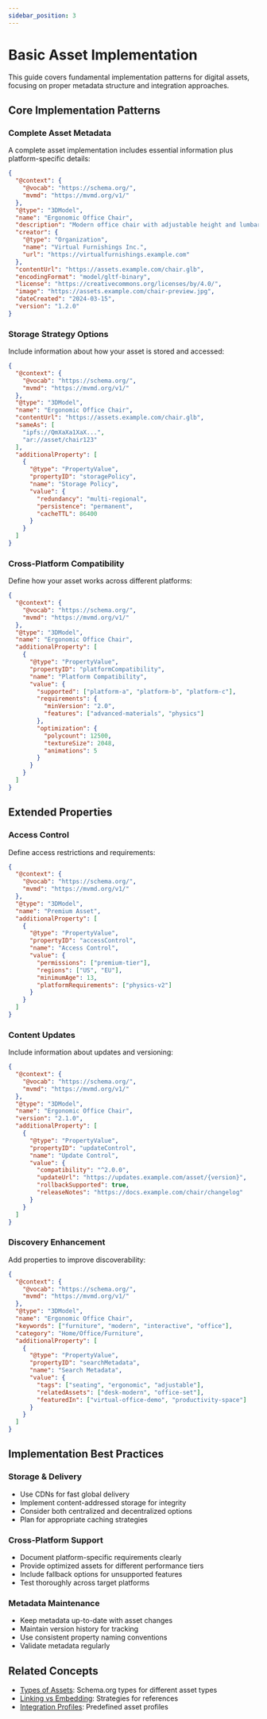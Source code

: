```yaml
---
sidebar_position: 3
---
```


# Basic Asset Implementation

This guide covers fundamental implementation patterns for digital assets, focusing on proper metadata structure and integration approaches.

## Core Implementation Patterns

### Complete Asset Metadata

A complete asset implementation includes essential information plus platform-specific details:

```json
{
  "@context": {
    "@vocab": "https://schema.org/",
    "mvmd": "https://mvmd.org/v1/"
  },
  "@type": "3DModel",
  "name": "Ergonomic Office Chair",
  "description": "Modern office chair with adjustable height and lumbar support",
  "creator": {
    "@type": "Organization",
    "name": "Virtual Furnishings Inc.",
    "url": "https://virtualfurnishings.example.com"
  },
  "contentUrl": "https://assets.example.com/chair.glb",
  "encodingFormat": "model/gltf-binary",
  "license": "https://creativecommons.org/licenses/by/4.0/",
  "image": "https://assets.example.com/chair-preview.jpg",
  "dateCreated": "2024-03-15",
  "version": "1.2.0"
}
```

### Storage Strategy Options

Include information about how your asset is stored and accessed:

```json
{
  "@context": {
    "@vocab": "https://schema.org/",
    "mvmd": "https://mvmd.org/v1/"
  },
  "@type": "3DModel",
  "name": "Ergonomic Office Chair",
  "contentUrl": "https://assets.example.com/chair.glb",
  "sameAs": [
    "ipfs://QmXaXa1XaX...",
    "ar://asset/chair123"
  ],
  "additionalProperty": [
    {
      "@type": "PropertyValue",
      "propertyID": "storagePolicy",
      "name": "Storage Policy",
      "value": {
        "redundancy": "multi-regional",
        "persistence": "permanent",
        "cacheTTL": 86400
      }
    }
  ]
}
```

### Cross-Platform Compatibility

Define how your asset works across different platforms:

```json
{
  "@context": {
    "@vocab": "https://schema.org/",
    "mvmd": "https://mvmd.org/v1/"
  },
  "@type": "3DModel",
  "name": "Ergonomic Office Chair",
  "additionalProperty": [
    {
      "@type": "PropertyValue",
      "propertyID": "platformCompatibility",
      "name": "Platform Compatibility",
      "value": {
        "supported": ["platform-a", "platform-b", "platform-c"],
        "requirements": {
          "minVersion": "2.0",
          "features": ["advanced-materials", "physics"]
        },
        "optimization": {
          "polycount": 12500,
          "textureSize": 2048,
          "animations": 5
        }
      }
    }
  ]
}
```

## Extended Properties

### Access Control

Define access restrictions and requirements:

```json
{
  "@context": {
    "@vocab": "https://schema.org/",
    "mvmd": "https://mvmd.org/v1/"
  },
  "@type": "3DModel",
  "name": "Premium Asset",
  "additionalProperty": [
    {
      "@type": "PropertyValue",
      "propertyID": "accessControl",
      "name": "Access Control",
      "value": {
        "permissions": ["premium-tier"],
        "regions": ["US", "EU"],
        "minimumAge": 13,
        "platformRequirements": ["physics-v2"]
      }
    }
  ]
}
```

### Content Updates

Include information about updates and versioning:

```json
{
  "@context": {
    "@vocab": "https://schema.org/",
    "mvmd": "https://mvmd.org/v1/"
  },
  "@type": "3DModel",
  "name": "Ergonomic Office Chair",
  "version": "2.1.0",
  "additionalProperty": [
    {
      "@type": "PropertyValue",
      "propertyID": "updateControl",
      "name": "Update Control",
      "value": {
        "compatibility": "^2.0.0",
        "updateUrl": "https://updates.example.com/asset/{version}",
        "rollbackSupported": true,
        "releaseNotes": "https://docs.example.com/chair/changelog"
      }
    }
  ]
}
```

### Discovery Enhancement

Add properties to improve discoverability:

```json
{
  "@context": {
    "@vocab": "https://schema.org/",
    "mvmd": "https://mvmd.org/v1/"
  },
  "@type": "3DModel",
  "name": "Ergonomic Office Chair",
  "keywords": ["furniture", "modern", "interactive", "office"],
  "category": "Home/Office/Furniture",
  "additionalProperty": [
    {
      "@type": "PropertyValue",
      "propertyID": "searchMetadata",
      "name": "Search Metadata",
      "value": {
        "tags": ["seating", "ergonomic", "adjustable"],
        "relatedAssets": ["desk-modern", "office-set"],
        "featuredIn": ["virtual-office-demo", "productivity-space"]
      }
    }
  ]
}
```

## Implementation Best Practices

### Storage & Delivery
- Use CDNs for fast global delivery
- Implement content-addressed storage for integrity
- Consider both centralized and decentralized options
- Plan for appropriate caching strategies

### Cross-Platform Support
- Document platform-specific requirements clearly
- Provide optimized assets for different performance tiers
- Include fallback options for unsupported features
- Test thoroughly across target platforms

### Metadata Maintenance
- Keep metadata up-to-date with asset changes
- Maintain version history for tracking
- Use consistent property naming conventions
- Validate metadata regularly

## Related Concepts

- [Types of Assets](../concepts/types-of-assets.md): Schema.org types for different asset types
- [Linking vs Embedding](../concepts/linking-vs-embedding.md): Strategies for references
- [Integration Profiles](../integration-profiles/overview.md): Predefined asset profiles
